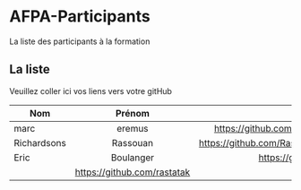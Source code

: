 # AFPA-Participants
La liste des participants à la formation

## La liste 
Veuillez coller ici vos liens vers votre gitHub

| Nom | Prénom | Link gitHub | 
|----------|:---------:|--------------:| 
| marc| eremus | https://github.com/marceremus/AFPA|
| Richardsons | Rassouan | https://github.com/RassouanRIchardsons |
| Eric| Boulanger | https://github.com/rastatak|
| | https://github.com/rastatak| 

